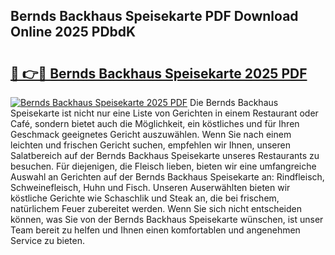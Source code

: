 ## Bernds Backhaus Speisekarte PDF Download Online 2025 PDbdK

# <h2><a href="http://gcaze9i.nevu.top/?p=Bernds+Backhaus+Speisekarte">🔗 👉🔴 Bernds Backhaus Speisekarte 2025 PDF</a></h2>

[![Bernds Backhaus Speisekarte 2025 PDF](https://i.imgur.com/dBaPXMq.png)](http://gcaze9i.nevu.top/?p=Bernds+Backhaus+Speisekarte)
Die Bernds Backhaus Speisekarte ist nicht nur eine Liste von Gerichten in einem Restaurant oder Café, sondern bietet auch die Möglichkeit, ein köstliches und für Ihren Geschmack geeignetes Gericht auszuwählen. Wenn Sie nach einem leichten und frischen Gericht suchen, empfehlen wir Ihnen, unseren Salatbereich auf der Bernds Backhaus Speisekarte unseres Restaurants zu besuchen. Für diejenigen, die Fleisch lieben, bieten wir eine umfangreiche Auswahl an Gerichten auf der Bernds Backhaus Speisekarte an: Rindfleisch, Schweinefleisch, Huhn und Fisch. Unseren Auserwählten bieten wir köstliche Gerichte wie Schaschlik und Steak an, die bei frischem, natürlichem Feuer zubereitet werden. Wenn Sie sich nicht entscheiden können, was Sie von der Bernds Backhaus Speisekarte wünschen, ist unser Team bereit zu helfen und Ihnen einen komfortablen und angenehmen Service zu bieten.
